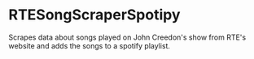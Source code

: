 # RTESongScraperSpotipy
Scrapes data about songs played on John Creedon's  show from RTE's website and adds the songs to a spotify playlist.
